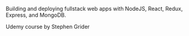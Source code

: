 Building and deploying fullstack web apps with NodeJS, React, Redux, Express, and MongoDB.

Udemy course by Stephen Grider
